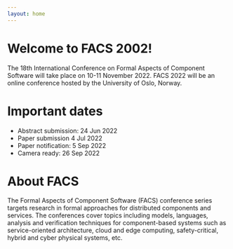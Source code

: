 ```yaml
---
layout: home
---
```

# Welcome to FACS 2002!

The 18th International Conference on Formal Aspects of Component Software will
take place on 10-11 November 2022. FACS 2022 will be an online conference
hosted by the University of Oslo, Norway.


# Important dates
- Abstract submission: 24 Jun 2022
- Paper submission 4 Jul 2022
- Paper notification: 5 Sep 2022
- Camera ready: 26 Sep 2022

# About FACS

The Formal Aspects of Component Software (FACS) conference series targets
research in formal approaches for distributed components and services. The
conferences cover topics including models, languages, analysis and
verification techniques for component-based systems such as service-oriented
architecture, cloud and edge computing, safety-critical, hybrid and cyber
physical systems, etc.

